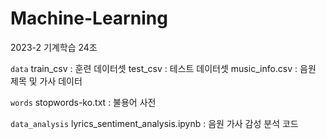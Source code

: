 # Machine-Learning
2023-2 기계학습 24조

`data`
train_csv : 훈련 데이터셋
test_csv : 테스트 데이터셋
music_info.csv : 음원 제목 및 가사 데이터

`words`
stopwords-ko.txt : 불용어 사전

`data_analysis`
lyrics_sentiment_analysis.ipynb : 음원 가사 감성 분석 코드




